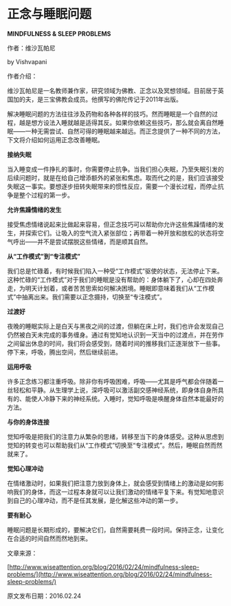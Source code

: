 # 正念与睡眠问题

**MINDFULNESS & SLEEP PROBLEMS**

作者：维沙瓦帕尼

by Vishvapani

作者介绍：

维沙瓦帕尼是一名教师兼作家，研究领域为佛教、正念以及冥想领域。目前居于英国加的夫，是三宝佛教会成员。他撰写的佛陀传记于2011年出版。

解决睡眠问题的方法往往涉及药物和各种各样的技巧。然而睡眠是一个自然的过程，越是想方设法入睡就越是适得其反。如果你依赖这些技巧，那么就会离自然睡眠——一种无需尝试、自然可得的睡眠越来越远。而正念提供了一种不同的方法，下文将介绍如何运用正念改善睡眠。

**接纳失眠**

当入睡变成一件挣扎的事时，你需要停止抗争。当我们担心失眠，乃至失眠引发的后续问题时，就是在给自己增添额外的紧张和焦虑。取而代之的是，我们应该接受失眠这一事实。要想逐步扭转失眠带来的惯性反应，需要一个漫长过程，而停止抗争是整个过程的第一步。

**允许焦躁情绪的发生**

接受焦虑情绪说起来比做起来容易，但正念技巧可以帮助你允许这些焦躁情绪的发生，并探索它们。让吸入的空气流入紧张部位；再带着一种开放和放松的状态将空气呼出——并不是尝试摆脱这些情绪，而是顺其自然。

**从“工作模式”到“专注模式”**

我们总是忙碌着，有时候我们陷入一种受“工作模式”驱使的状态，无法停止下来。这种忙碌的“工作模式”对于我们的睡眠是没有帮助的：身体躺下了，心却在四处奔走，为明天计划着，或者苦苦思索如何解决困境。睡眠即意味着我们从“工作模式”中抽离出来。我们需要以正念摄持，切换至“专注模式”。

**过渡好**

夜晚的睡眠实际上是白天与黑夜之间的过渡，但躺在床上时，我们也许会发现自己仍然被白天未完成的事务缠身。通过有觉知地认识到一天当中的过渡点，并在劳作之间留出休息的时间，我们将会感受到，随着时间的推移我们正逐渐放下一些事。停下来，呼吸，腾出空间，然后继续前进。

**运用呼吸**

许多正念练习都注重呼吸。除非你有呼吸困难，呼吸——尤其是呼气都会伴随着一丝轻松和平静。从生理学上说，深呼吸可以激活副交感神经系统，即身体自身所具有的、能使人冷静下来的神经系统。入睡时，觉知呼吸是唤醒身体自然本能最好的方法。

**与你的身体连接**

觉知呼吸是把我们的注意力从繁杂的思绪，转移至当下的身体感受。这种从思虑到觉知的转变也可以帮助我们从“工作模式”切换至“专注模式”。然后，睡眠自然而然就来了。

**觉知心理冲动**

在情绪激动时，如果我们把注意力放到身体上，就会感受到情绪上的激动是如何影响我们的身体，而这一过程本身就可以让我们激动的情绪平复下来。有觉知地意识到自己的心理冲动，而不是任其发展，是化解这些冲动的第一步。

**要有耐心**

睡眠问题是长期形成的，要解决它们，自然需要耗费一段时间。保持正念，让变化在合适的时间自然而然地到来。

文章来源：

[http://www.wiseattention.org/blog/2016/02/24/mindfulness-sleep-problems/](http://www.wiseattention.org/blog/2016/02/24/mindfulness-sleep-problems/)

原文发布日期：2016.02.24

